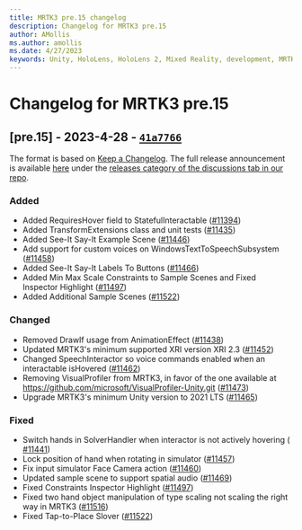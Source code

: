 ```yaml
---
title: MRTK3 pre.15 changelog
description: Changelog for MRTK3 pre.15
author: AMollis
ms.author: amollis
ms.date: 4/27/2023
keywords: Unity, HoloLens, HoloLens 2, Mixed Reality, development, MRTK, MRTK3, MRTK3 preview, MRTK3 public preview, changelog, MRTK3 changelog
---
```


# Changelog for MRTK3 pre.15

## [pre.15] - 2023-4-28 - [`41a7766`](https://github.com/microsoft/MixedRealityToolkit-Unity/commit/41a77667c6d514a40b1269c6256b248b97539545)

The format is based on [Keep a Changelog](https://keepachangelog.com/en/1.0.0/). The full release announcement is available [here](https://github.com/microsoft/MixedRealityToolkit-Unity/discussions/11536) under the [releases category of the discussions tab in our repo](https://github.com/microsoft/MixedRealityToolkit-Unity/discussions/categories/releases).

### Added

- Added RequiresHover field to StatefulInteractable ([#11394](https://github.com/microsoft/MixedRealityToolkit-Unity/pull/11394))
- Added TransformExtensions class and unit tests ([#11435](https://github.com/microsoft/MixedRealityToolkit-Unity/pull/11435))
- Added See-It Say-It Example Scene ([#11446](https://github.com/microsoft/MixedRealityToolkit-Unity/pull/11446))
- Add support for custom voices on WindowsTextToSpeechSubsystem ([#11458](https://github.com/microsoft/MixedRealityToolkit-Unity/pull/11460))
- Added See-It Say-It Labels To Buttons ([#11466](https://github.com/microsoft/MixedRealityToolkit-Unity/pull/11466))
- Added Min Max Scale Constraints to Sample Scenes and Fixed Inspector Highlight ([#11497](https://github.com/microsoft/MixedRealityToolkit-Unity/pull/11497))
- Added Additional Sample Scenes ([#11522](https://github.com/microsoft/MixedRealityToolkit-Unity/pull/11522))
  
### Changed

- Removed DrawIf usage from AnimationEffect ([#11438](https://github.com/microsoft/MixedRealityToolkit-Unity/pull/11438))
- Updated MRTK3's minimum supported XRI version XRI 2.3 ([#11452](https://github.com/microsoft/MixedRealityToolkit-Unity/pull/11452))
- Changed SpeechInteractor so voice commands enabled when an interactable isHovered ([#11462](https://github.com/microsoft/MixedRealityToolkit-Unity/pull/11462))
- Removing VisualProfiler from MRTK3, in favor of the one available at https://github.com/microsoft/VisualProfiler-Unity.git ([#11473](https://github.com/microsoft/MixedRealityToolkit-Unity/pull/11473))
- Upgrade MRTK3's minimum Unity version to 2021 LTS ([#11465](https://github.com/microsoft/MixedRealityToolkit-Unity/pull/11465))

### Fixed

- Switch hands in SolverHandler when interactor is not actively hovering (
[#11441](https://github.com/microsoft/MixedRealityToolkit-Unity/pull/11441))
- Lock position of hand when rotating in simulator ([#11457](https://github.com/microsoft/MixedRealityToolkit-Unity/pull/11457)) 
- Fix input simulator Face Camera action ([#11460](https://github.com/microsoft/MixedRealityToolkit-Unity/pull/11460)) 
- Updated sample scene to support spatial audio ([#11469](https://github.com/microsoft/MixedRealityToolkit-Unity/pull/11469))
- Fixed Constraints Inspector Highlight ([#11497](https://github.com/microsoft/MixedRealityToolkit-Unity/pull/11497))
- Fixed two hand object manipulation of type scaling not scaling the right way in MRTK3 ([#11516](https://github.com/microsoft/MixedRealityToolkit-Unity/pull/11516))
- Fixed Tap-to-Place Slover ([#11522](https://github.com/microsoft/MixedRealityToolkit-Unity/pull/11522))